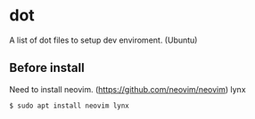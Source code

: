 # dot

A list of dot files to setup dev enviroment. (Ubuntu)

## Before install

Need to install neovim. (https://github.com/neovim/neovim)
lynx

```shell
$ sudo apt install neovim lynx
```

